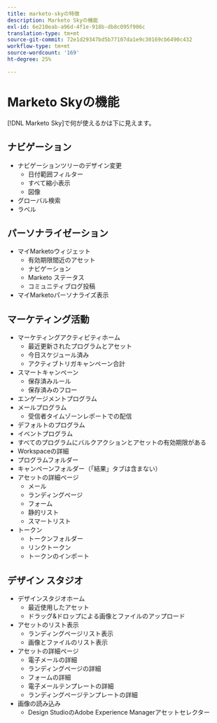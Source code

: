 ```yaml
---
title: marketo-skyの特徴
description: Marketo Skyの機能
exl-id: 6e210eab-a96d-4f1e-918b-db8c095f906c
translation-type: tm+mt
source-git-commit: 72e1d29347bd5b77107da1e9c30169cb6490c432
workflow-type: tm+mt
source-wordcount: '169'
ht-degree: 25%

---
```


# Marketo Skyの機能

[!DNL Marketo Sky]で何が使えるかは下に見えます。

## ナビゲーション

* ナビゲーションツリーのデザイン変更
   * 日付範囲フィルター
   * すべて縮小表示
   * 図像
* グローバル検索
* ラベル

## パーソナライゼーション

* マイMarketoウィジェット
   * 有効期限間近のアセット
   * ナビゲーション
   * Marketo ステータス
   * コミュニティブログ投稿
* マイMarketoパーソナライズ表示

## マーケティング活動

* マーケティングアクティビティホーム
   * 最近更新されたプログラムとアセット
   * 今日スケジュール済み
   * アクティブトリガキャンペーン合計
* スマートキャンペーン
   * 保存済みルール
   * 保存済みのフロー
* エンゲージメントプログラム
* メールプログラム
   * 受信者タイムゾーンレポートでの配信
* デフォルトのプログラム
* イベントプログラム
* すべてのプログラムにバルクアクションとアセットの有効期限がある
* Workspaceの詳細
* プログラムフォルダー
* キャンペーンフォルダー（「結果」タブは含まない）
* アセットの詳細ページ
   * メール
   * ランディングページ
   * フォーム
   * 静的リスト
   * スマートリスト
* トークン
   * トークンフォルダー
   * リンクトークン
   * トークンのインポート

## デザイン スタジオ

* デザインスタジオホーム
   * 最近使用したアセット
   * ドラッグ&amp;ドロップによる画像とファイルのアップロード
* アセットのリスト表示
   * ランディングページリスト表示
   * 画像とファイルのリスト表示
* アセットの詳細ページ
   * 電子メールの詳細
   * ランディングページの詳細
   * フォームの詳細
   * 電子メールテンプレートの詳細
   * ランディングページテンプレートの詳細
* 画像の読み込み
   * Design StudioのAdobe Experience Managerアセットセレクター
